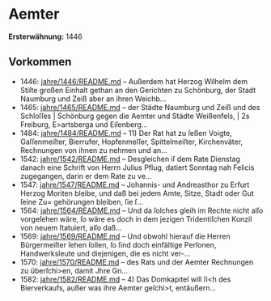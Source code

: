 # Aemter

**Ersterwähnung:** 1446

## Vorkommen
- 1446: [jahre/1446/README.md](../jahre/1446/README.md) – Außerdem hat Herzog Wilhelm dem Stiſte großen
Einhalt gethan an den Gerichten zu Schönburg, der
Stadt Naumburg und Zeiß aber an ihren Weichb...
- 1465: [jahre/1465/README.md](../jahre/1465/README.md) – der Städte Naumburg und Zeiß und des Schloſſes |
Schönburg gegen die Aemter und Städte Weißenfels, |
2s Freiburg, E>artsberga und Eiſenberg...
- 1484: [jahre/1484/README.md](../jahre/1484/README.md) – 11) Der Rat hat zu ſeßen Voigte, Gaſſenmeiſter,
Bierrufer, Hopfenmeſſer, Spittelmeiſter, Kirchenväter,
Rechnungen von ihnen zu nehmen und an...
- 1542: [jahre/1542/README.md](../jahre/1542/README.md) – Desgleichen iſ dem Rate Dienstag danach eine Schrift
von Herrn Julius Pflug, datiert Sonntag nah Felicis
zugegangen, darin er dem Rate zu ve...
- 1547: [jahre/1547/README.md](../jahre/1547/README.md) – Johannis-
und Andreasthor zu Erfurt Herzog Moriten bleibe, und
daß bei jedem Amte, Sitze, Stadt oder Gut ſeine Zu=
gehörungen bleiben, ſie ſ...
- 1564: [jahre/1564/README.md](../jahre/1564/README.md) – Und da ſolches
gleih im Rechte nicht alſo vorgeſehen wäre, ſo wäre es
doch in dem jezigen Tridentiſchen Konzil von neuem ſtatuiert,
alſo daß...
- 1569: [jahre/1569/README.md](../jahre/1569/README.md) – Und obwohl hierauf die
Herren Bürgermeiſter ſehen ſollen, ſo ſind doch einfältige
Perſonen, Handwerksleute und diejenigen, die es nicht ver-...
- 1570: [jahre/1570/README.md](../jahre/1570/README.md) – des Rats und der Aemter Rechnungen
zu überſchi>en, damit Jhre Gn...
- 1582: [jahre/1582/README.md](../jahre/1582/README.md) – 4) Das Domkapitel will ſi<h des Bierverkaufs, außer
was ihre Aemter geſchi>t, entäußern...
